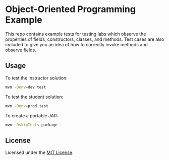 # Object-Oriented Programming Example
This repo contains example tests for testing labs which observe the properties of fields, constructors, classes, and methods. Test cases are also included to give you an idea of how to correctly invoke methods and observe fields.

## Usage
To test the instructor solution:
```bash
mvn -Denv=dev test
```

To test the student solution:
```bash
mvn -Denv=prod test
```

To create a portable JAR:
```bash
mvn -DskipTests package
```

## License
Licensed under the [MIT License](LICENSE).

